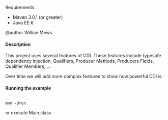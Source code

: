 Requirements:
- Maven 3.0.1 (or greater)
- Java EE 6

@author Willian Mews

<h4> Description </h4>

 This project uses several features of CDI. These features 
 include typesafe dependency injection, Qualifiers, 
 Producer Methods, Producers Fields, Qualifier Members, ...

 Over time we will add more complex features to show how
 powerful CDI is.

<h4> Running the example</h4>

<code>
mvn -Drun
</code>

or execute Main.class

